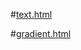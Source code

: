 #[text.html](https://gouravduary.github.io/html/text.html)

#[gradient.html](https://gouravduary.github.io/html/gradient.html)

